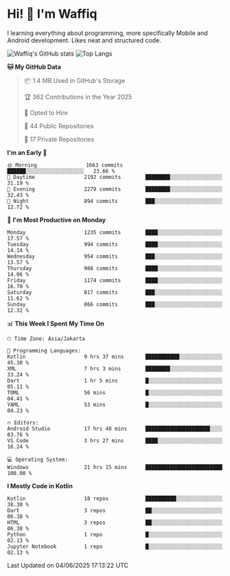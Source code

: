 
# Hi! 👋 I'm Waffiq

I learning everything about programming, more specifically Mobile and Android development. Likes neat and structured code.

<!-- Get to know more about me?

<a href="https://www.linkedin.com/in/waffiqaziz/"><img src="https://img.shields.io/static/v1?label=%20&message=LinkedIn&logo=linkedin&logoColor=white&color=0A66C2&style=for-the-badge" alt="LinkedIn"></a>
<a href="https://www.instagram.com/waffiqaziz/"><img src="https://img.shields.io/static/v1?label=%20&message=instagram&logo=instagram&logoColor=white&labelColor=%23E1306C&color=%23E1306C&style=for-the-badge" alt="Instagram"></a>
<a href="https://web.facebook.com/WaffiqAziz/"><img src="https://img.shields.io/static/v1?label=%20&message=Facebook&logo=facebook&logoColor=white&color=1877F2&style=for-the-badge" alt="Facebook"></a>
<a href="https://twitter.com/waffiqaziz"><img src="https://img.shields.io/static/v1?label=%20&message=X&logo=x&logoColor=white&color=000000&style=for-the-badge" alt="X"></a> -->

![Waffiq's GitHub stats](https://github-readme-stats-eight-theta.vercel.app/api?username=waffiqaziz&show_icons=true&include_all_commits=true&count_private=true&theme=dark)
![Top Langs](https://github-readme-stats.vercel.app/api/top-langs/?username=waffiqaziz&layout=compact&langs_count=8&theme=dark)

<!--START_SECTION:waka-->
**🐱 My GitHub Data** 

> 📦 1.4 MB Used in GitHub's Storage 
 > 
> 🏆 362 Contributions in the Year 2025
 > 
> 💼 Opted to Hire
 > 
> 📜 44 Public Repositories 
 > 
> 🔑 17 Private Repositories 
 > 
**I'm an Early 🐤** 

```text
🌞 Morning                1663 commits        ██████░░░░░░░░░░░░░░░░░░░   23.66 % 
🌆 Daytime                2192 commits        ████████░░░░░░░░░░░░░░░░░   31.19 % 
🌃 Evening                2279 commits        ████████░░░░░░░░░░░░░░░░░   32.43 % 
🌙 Night                  894 commits         ███░░░░░░░░░░░░░░░░░░░░░░   12.72 % 
```
📅 **I'm Most Productive on Monday** 

```text
Monday                   1235 commits        ████░░░░░░░░░░░░░░░░░░░░░   17.57 % 
Tuesday                  994 commits         ████░░░░░░░░░░░░░░░░░░░░░   14.14 % 
Wednesday                954 commits         ███░░░░░░░░░░░░░░░░░░░░░░   13.57 % 
Thursday                 988 commits         ████░░░░░░░░░░░░░░░░░░░░░   14.06 % 
Friday                   1174 commits        ████░░░░░░░░░░░░░░░░░░░░░   16.70 % 
Saturday                 817 commits         ███░░░░░░░░░░░░░░░░░░░░░░   11.62 % 
Sunday                   866 commits         ███░░░░░░░░░░░░░░░░░░░░░░   12.32 % 
```


📊 **This Week I Spent My Time On** 

```text
🕑︎ Time Zone: Asia/Jakarta

💬 Programming Languages: 
Kotlin                   9 hrs 37 mins       ███████████░░░░░░░░░░░░░░   45.30 % 
XML                      7 hrs 3 mins        ████████░░░░░░░░░░░░░░░░░   33.24 % 
Dart                     1 hr 5 mins         █░░░░░░░░░░░░░░░░░░░░░░░░   05.11 % 
TOML                     56 mins             █░░░░░░░░░░░░░░░░░░░░░░░░   04.41 % 
YAML                     53 mins             █░░░░░░░░░░░░░░░░░░░░░░░░   04.23 % 

🔥 Editors: 
Android Studio           17 hrs 48 mins      █████████████████████░░░░   83.76 % 
VS Code                  3 hrs 27 mins       ████░░░░░░░░░░░░░░░░░░░░░   16.24 % 

💻 Operating System: 
Windows                  21 hrs 15 mins      █████████████████████████   100.00 % 
```

**I Mostly Code in Kotlin** 

```text
Kotlin                   18 repos            ██████████░░░░░░░░░░░░░░░   38.30 % 
Dart                     3 repos             ██░░░░░░░░░░░░░░░░░░░░░░░   06.38 % 
HTML                     3 repos             ██░░░░░░░░░░░░░░░░░░░░░░░   06.38 % 
Python                   1 repo              █░░░░░░░░░░░░░░░░░░░░░░░░   02.13 % 
Jupyter Notebook         1 repo              █░░░░░░░░░░░░░░░░░░░░░░░░   02.13 % 
```




 Last Updated on 04/06/2025 17:13:22 UTC
<!--END_SECTION:waka-->
